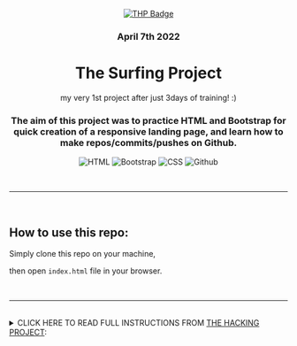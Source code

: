 <div align="center">

[![THP Badge](https://github.com/0xKubitus/Usefull-Stuff-for-README/blob/main/assets/mkdwn-badges/the-hacking-project.svg
)](https://www.thehackingproject.org/)
### April 7th 2022

# The Surfing Project
my very 1st project after just 3days of training! :)
  
### The aim of this project was to practice HTML and Bootstrap for quick creation of a responsive landing page, and learn how to make repos/commits/pushes on Github.

![HTML](https://skillicons.dev/icons?i=html)
![Bootstrap](https://skillicons.dev/icons?i=bootstrap)
![CSS](https://skillicons.dev/icons?i=css)
![Github](https://skillicons.dev/icons?i=github)

</div>


<br/>
<hr/>
<br/>


## How to use this repo:
Simply clone this repo on your machine, 

then open `index.html` file in your browser.

<br/>
<hr/>
<br/>





<details>
<summary>
CLICK HERE TO READ FULL INSTRUCTIONS FROM <a href="https://www.thehackingproject.org/">THE HACKING PROJECT</a>:
</summary>
<br>

### Day3 - The Surfing Project:

This project will make you practice Bootstrap, discover the power of responsive, and prepare you for tomorrow and the notions of Landing Pages and Bootstrap themes.

The page must be created using Bootstrap as much as possible, with a minimal amount of CSS.
It will have to be responsive (adapting to the user's screen size).

Here is <a href="https://i.imgur.com/GjTtsBA.jpg">the mobile version</a> of the page to code (#mobile_first). And here, <a href="https://i.imgur.com/zZzjc3t.jpg">the Desktop version</a> of the page to code.


### Instructions:

Recreate (almost) identically a webpage of 'the Surfing Project', a fake peer-learning surfing school.

Today's rules are:

<ul>
  <li>Bootstrap must be used as much as possible</li>
  <li>use the least amount of CSS possible</li>
  <li>no need to code the pages "Le programme" and "Nos prochaines sessions"</li>
  <li>for the photo at the top, you can choose any 'surf' picture you think is suitable</li>
  <li>same for the bottom pictures</li>
  <li>the 'three dots' icon must come from font-awesome</li>
  <li>the "Témoignages" have to be inside Cards</li>
  <li>Prices have to be displayed inside of each Card</li>  
</ul>

</details>

